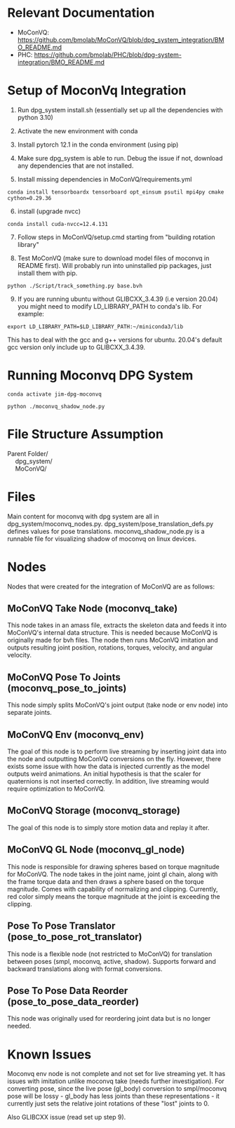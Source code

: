 # Relevant Documentation

- MoConVQ:
https://github.com/bmolab/MoConVQ/blob/dpg_system_integration/BMO_README.md
- PHC: https://github.com/bmolab/PHC/blob/dpg-system-integration/BMO_README.md

# Setup of MoconVq Integration

1. Run dpg_system install.sh (essentially set up all the dependencies with python 3.10)

2. Activate the new environment with conda

3. Install pytorch 12.1 in the conda environment (using pip)

4. Make sure dpg_system is able to run. Debug the issue if not, download any dependencies that are not installed.

5. Install missing dependencies in MoConVQ/requirements.yml 

```
conda install tensorboardx tensorboard opt_einsum psutil mpi4py cmake cython=0.29.36
```

6. install (upgrade nvcc)

```
conda install cuda-nvcc=12.4.131
```

7. Follow steps in MoConVQ/setup.cmd starting from "building rotation library"

8. Test MoConVQ (make sure to download model files of moconvq in README first). Will probably run into uninstalled pip packages, just install them with pip.

```
python ./Script/track_something.py base.bvh
```

9. If you are running ubuntu without GLIBCXX_3.4.39 (i.e version 20.04) you might need to modify LD_LIBRARY_PATH to conda's lib. For example:

```
export LD_LIBRARY_PATH=$LD_LIBRARY_PATH:~/miniconda3/lib
```
This has to deal with the gcc and g++ versions for ubuntu. 20.04's default gcc version only include up to GLIBCXX_3.4.39.

# Running Moconvq DPG System
```
conda activate jim-dpg-moconvq
```
```
python ./moconvq_shadow_node.py
```

# File Structure Assumption

Parent Folder/ <br>
&emsp; dpg_system/ <br>
&emsp; MoConVQ/

# Files

Main content for moconvq with dpg system are all in dpg_system/moconvq_nodes.py. dpg_system/pose_translation_defs.py defines values for pose translations. moconvq_shadow_node.py is a runnable file for visualizing shadow of moconvq on linux devices.

# Nodes

Nodes that were created for the integration of MoConVQ are as follows:

## MoConVQ Take Node (moconvq_take)

This node takes in an amass file, extracts the skeleton data and feeds it into MoConVQ's internal data structure. This is needed because MoConVQ is originally made for bvh files. The node then runs MoConVQ imitation and outputs resulting joint position, rotations, torques, velocity, and angular velocity.

## MoConVQ Pose To Joints (moconvq_pose_to_joints)

This node simply splits MoConVQ's joint output (take node or env node) into separate joints.

## MoConVQ Env (moconvq_env)

The goal of this node is to perform live streaming by inserting joint data into the node and outputting MoConVQ conversions on the fly. However, there exists some issue with how the data is injected currently as the model outputs weird animations. An initial hypothesis is that the scaler for quaternions is not inserted correctly. In addition, live streaming would require optimization to MoConVQ.

## MoConVQ Storage (moconvq_storage)

The goal of this node is to simply store motion data and replay it after.

## MoConVQ GL Node (moconvq_gl_node)

This node is responsible for drawing spheres based on torque magnitude for MoConVQ. The node takes in the joint name, joint gl chain, along with the frame torque data and then draws a sphere based on the torque magnitude. Comes with capability of normalizing and clipping. Currently, red color simply means the torque magnitude at the joint is exceeding the clipping.

## Pose To Pose Translator (pose_to_pose_rot_translator)

This node is a flexible node (not restricted to MoConVQ) for translation between poses (smpl, moconvq, active, shadow). Supports forward and backward translations along with format conversions.

## Pose To Pose Data Reorder (pose_to_pose_data_reorder)

This node was originally used for reordering joint data but is no longer needed.

# Known Issues

Moconvq env node is not complete and not set for live streaming yet. It has issues with imitation unlike moconvq take (needs further investigation). For converting pose, since the live pose (gl_body) conversion to smpl/moconvq pose will be lossy - gl_body has less joints than these representations - it currently just sets the relative joint rotations of these "lost" joints to 0.

Also GLIBCXX issue (read set up step 9).